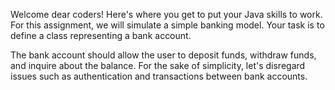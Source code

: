 Welcome dear coders! Here's where you get to put your Java skills to work. For this assignment, we will simulate a simple banking model. Your task is to define a class representing a bank account.

The bank account should allow the user to deposit funds, withdraw funds, and inquire about the balance. For the sake of simplicity, let's disregard issues such as authentication and transactions between bank accounts.